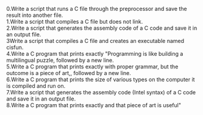 0.Write a script that runs a C file through the preprocessor and save the result into another file.                                                    
1.Write a script that compiles a C file but does not link.                                                                                             
2.Write a script that generates the assembly code of a C code and save it in an output file.                                                           
3Write a script that compiles a C file and creates an executable named cisfun.                                                                         
4.Write a C program that prints exactly "Programming is like building a multilingual puzzle, followed by a new line.                                   
5.Write a C program that prints exactly with proper grammar, but the outcome is a piece of art,, followed by a new line.                               
6.Write a C program that prints the size of various types on the computer it is compiled and run on.                                                   
7.Write a script that generates the assembly code (Intel syntax) of a C code and save it in an output file.                                            
8.Write a C program that prints exactly and that piece of art is useful"